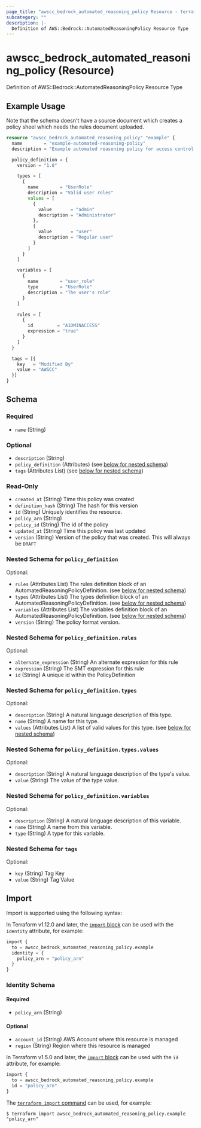 ```yaml
---
page_title: "awscc_bedrock_automated_reasoning_policy Resource - terraform-provider-awscc"
subcategory: ""
description: |-
  Definition of AWS::Bedrock::AutomatedReasoningPolicy Resource Type
---
```


# awscc_bedrock_automated_reasoning_policy (Resource)

Definition of AWS::Bedrock::AutomatedReasoningPolicy Resource Type

## Example Usage

Note that the schema doesn't have a source document which creates a policy sheel which needs the rules document uploaded.

```terraform
resource "awscc_bedrock_automated_reasoning_policy" "example" {
  name        = "example-automated-reasoning-policy"
  description = "Example automated reasoning policy for access control validation"

  policy_definition = {
    version = "1.0"

    types = [
      {
        name        = "UserRole"
        description = "Valid user roles"
        values = [
          {
            value       = "admin"
            description = "Administrator"
          },
          {
            value       = "user"
            description = "Regular user"
          }
        ]
      }
    ]

    variables = [
      {
        name        = "user_role"
        type        = "UserRole"
        description = "The user's role"
      }
    ]

    rules = [
      {
        id         = "A1DMINACCESS"
        expression = "true"
      }
    ]
  }

  tags = [{
    key   = "Modified By"
    value = "AWSCC"
  }]
}
```

<!-- schema generated by tfplugindocs -->
## Schema

### Required

- `name` (String)

### Optional

- `description` (String)
- `policy_definition` (Attributes) (see [below for nested schema](#nestedatt--policy_definition))
- `tags` (Attributes List) (see [below for nested schema](#nestedatt--tags))

### Read-Only

- `created_at` (String) Time this policy was created
- `definition_hash` (String) The hash for this version
- `id` (String) Uniquely identifies the resource.
- `policy_arn` (String)
- `policy_id` (String) The id of the policy
- `updated_at` (String) Time this policy was last updated
- `version` (String) Version of the policy that was created. This will always be `DRAFT`

<a id="nestedatt--policy_definition"></a>
### Nested Schema for `policy_definition`

Optional:

- `rules` (Attributes List) The rules definition block of an AutomatedReasoningPolicyDefinition. (see [below for nested schema](#nestedatt--policy_definition--rules))
- `types` (Attributes List) The types definition block of an AutomatedReasoningPolicyDefinition. (see [below for nested schema](#nestedatt--policy_definition--types))
- `variables` (Attributes List) The variables definition block of an AutomatedReasoningPolicyDefinition. (see [below for nested schema](#nestedatt--policy_definition--variables))
- `version` (String) The policy format version.

<a id="nestedatt--policy_definition--rules"></a>
### Nested Schema for `policy_definition.rules`

Optional:

- `alternate_expression` (String) An alternate expression for this rule
- `expression` (String) The SMT expression for this rule
- `id` (String) A unique id within the PolicyDefinition


<a id="nestedatt--policy_definition--types"></a>
### Nested Schema for `policy_definition.types`

Optional:

- `description` (String) A natural language description of this type.
- `name` (String) A name for this type.
- `values` (Attributes List) A list of valid values for this type. (see [below for nested schema](#nestedatt--policy_definition--types--values))

<a id="nestedatt--policy_definition--types--values"></a>
### Nested Schema for `policy_definition.types.values`

Optional:

- `description` (String) A natural language description of the type's value.
- `value` (String) The value of the type value.



<a id="nestedatt--policy_definition--variables"></a>
### Nested Schema for `policy_definition.variables`

Optional:

- `description` (String) A natural language description of this variable.
- `name` (String) A name from this variable.
- `type` (String) A type for this variable.



<a id="nestedatt--tags"></a>
### Nested Schema for `tags`

Optional:

- `key` (String) Tag Key
- `value` (String) Tag Value

## Import

Import is supported using the following syntax:

In Terraform v1.12.0 and later, the [`import` block](https://developer.hashicorp.com/terraform/language/import) can be used with the `identity` attribute, for example:

```terraform
import {
  to = awscc_bedrock_automated_reasoning_policy.example
  identity = {
    policy_arn = "policy_arn"
  }
}
```

<!-- schema generated by tfplugindocs -->
### Identity Schema

#### Required

- `policy_arn` (String)

#### Optional

- `account_id` (String) AWS Account where this resource is managed
- `region` (String) Region where this resource is managed

In Terraform v1.5.0 and later, the [`import` block](https://developer.hashicorp.com/terraform/language/import) can be used with the `id` attribute, for example:

```terraform
import {
  to = awscc_bedrock_automated_reasoning_policy.example
  id = "policy_arn"
}
```

The [`terraform import` command](https://developer.hashicorp.com/terraform/cli/commands/import) can be used, for example:

```shell
$ terraform import awscc_bedrock_automated_reasoning_policy.example "policy_arn"
```